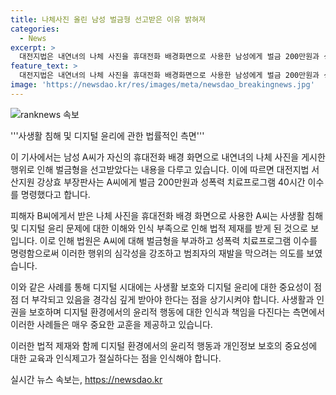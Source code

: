 ```yaml
---
title: 나체사진 올린 남성 벌금형 선고받은 이유 밝혀져
categories:
  - News
excerpt: >
  대전지법은 내연녀의 나체 사진을 휴대전화 배경화면으로 사용한 남성에게 벌금 200만원과 성폭력 치료프로그램 40시간 이수를 명령했다. A씨는 피해자 B씨에게 받은 나체 사진을 프로필 배경화면으로 사용하다 적발됐는데, 범행으로 인해 피해자의 정신적 고통이 크다는 지적도 받았다. 그러나 피해자가 A씨의 처벌을 원하지 않는다는 점과 A씨의 전과가 없다는 점을 고려하여 벌금형을 선고했다.
feature_text: >
  대전지법은 내연녀의 나체 사진을 휴대전화 배경화면으로 사용한 남성에게 벌금 200만원과 성폭력 치료프로그램 40시간 이수를 명령했다. A씨는 피해자 B씨에게 받은 나체 사진을 프로필 배경화면으로 사용하다 적발됐는데, 범행으로 인해 피해자의 정신적 고통이 크다는 지적도 받았다. 그러나 피해자가 A씨의 처벌을 원하지 않는다는 점과 A씨의 전과가 없다는 점을 고려하여 벌금형을 선고했다.
image: 'https://newsdao.kr/res/images/meta/newsdao_breakingnews.jpg'
---
```


<p><img src="https://newsdao.kr/res/images/meta/newsdao_breakingnews.jpg" alt="ranknews 속보" /></p>

<p>'''사생활 침해 및 디지털 윤리에 관한 법률적인 측면'''</p>

<p>이 기사에서는 남성 A씨가 자신의 휴대전화 배경 화면으로 내연녀의 나체 사진을 게시한 행위로 인해 벌금형을 선고받았다는 내용을 다루고 있습니다. 이에 따르면 대전지법 서산지원 강상효 부장판사는 A씨에게 벌금 200만원과 성폭력 치료프로그램 40시간 이수를 명령했다고 합니다.</p>

<p>피해자 B씨에게서 받은 나체 사진을 휴대전화 배경 화면으로 사용한 A씨는 사생활 침해 및 디지털 윤리 문제에 대한 이해와 인식 부족으로 인해 법적 제재를 받게 된 것으로 보입니다. 이로 인해 법원은 A씨에 대해 벌금형을 부과하고 성폭력 치료프로그램 이수를 명령함으로써 이러한 행위의 심각성을 강조하고 범죄자의 재발을 막으려는 의도를 보였습니다.</p>

<p>이와 같은 사례를 통해 디지털 시대에는 사생활 보호와 디지털 윤리에 대한 중요성이 점점 더 부각되고 있음을 경각심 깊게 받아야 한다는 점을 상기시켜야 합니다. 사생활과 인권을 보호하며 디지털 환경에서의 윤리적 행동에 대한 인식과 책임을 다진다는 측면에서 이러한 사례들은 매우 중요한 교훈을 제공하고 있습니다. </p>

<p>이러한 법적 제재와 함께 디지털 환경에서의 윤리적 행동과 개인정보 보호의 중요성에 대한 교육과 인식제고가 절실하다는 점을 인식해야 합니다.</p>
실시간 뉴스 속보는, <a href="https://newsdao.kr" rel="dofollow">https://newsdao.kr</a>


